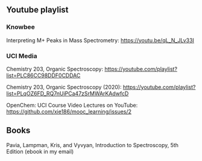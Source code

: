


## Youtube playlist

###  Knowbee

Interpreting M+ Peaks in Mass Spectrometry: https://youtu.be/qL_N_JLv33I


### UCI Media

Chemistry 203, Organic Spectroscopy: https://youtube.com/playlist?list=PLC86CC98DDF0CDDAC

Chemistry 203, Organic Spectroscopy (2020): https://youtube.com/playlist?list=PLqOZ6FD_RQ7nUiPCa47zSrMWArKAdwfcD


OpenChem: UCI Course Video Lectures on YouTube: https://github.com/xie186/mooc_learning/issues/2


## Books

Pavia, Lampman, Kris, and Vyvyan, Introduction to Spectroscopy, 5th Edition (ebook in my email)




